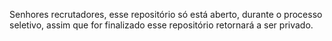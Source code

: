 Senhores recrutadores, esse repositório só está aberto, durante o processo seletivo, assim que for finalizado esse repositório retornará a ser privado. 